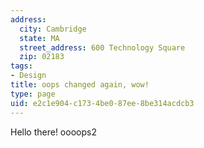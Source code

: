 ```yaml
---
address:
  city: Cambridge
  state: MA
  street_address: 600 Technology Square
  zip: 02183
tags:
- Design
title: oops changed again, wow!
type: page
uid: e2c1e904-c173-4be0-87ee-8be314acdcb3
---
```

Hello there! oooops2